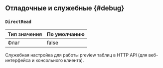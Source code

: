 ## Отладочные и служебные {#debug}

### `DirectRead`

| Тип значения | По умолчанию |
| --- | --- |
| Флаг | false |

Служебная настройка для работы preview таблиц в HTTP API (для веб-интерфейса и консольного клиента).

